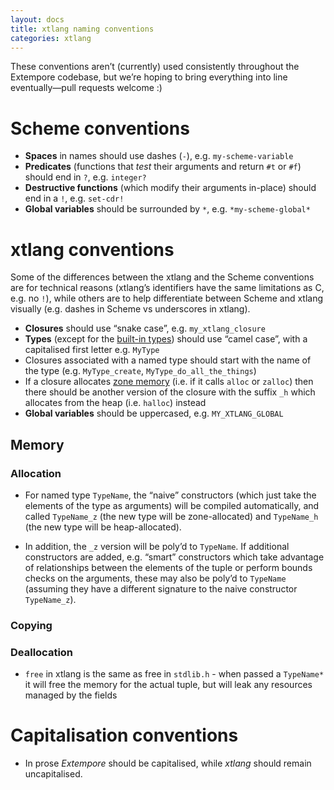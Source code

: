 ```yaml
---
layout: docs
title: xtlang naming conventions
categories: xtlang
---
```


These conventions aren’t (currently) used consistently throughout the
Extempore codebase, but we’re hoping to bring everything into line
eventually—pull requests welcome :)

# Scheme conventions

-   **Spaces** in names should use dashes (`-`), e.g.
    `my-scheme-variable`
-   **Predicates** (functions that *test* their arguments and return
    `#t` or `#f`) should end in `?`, e.g. `integer?`
-   **Destructive functions** (which modify their arguments in-place)
    should end in a `!`, e.g. `set-cdr!`
-   **Global variables** should be surrounded by `*`, e.g.
    `*my-scheme-global*`

# xtlang conventions

Some of the differences between the xtlang and the Scheme conventions
are for technical reasons (xtlang’s identifiers have the same
limitations as C, e.g. no `!`), while others are to help differentiate
between Scheme and xtlang visually (e.g. dashes in Scheme vs underscores
in xtlang).

-   **Closures** should use “snake case”, e.g. `my_xtlang_closure`
-   **Types** (except for the [built-in
    types](2012-08-09-xtlang-type-reference.org)) should use “camel
    case”, with a capitalised first letter e.g. `MyType`
-   Closures associated with a named type should start with the name of
    the type (e.g. `MyType_create`, `MyType_do_all_the_things`)
-   If a closure allocates [zone
    memory](2012-08-17-memory-management-in-extempore.org) (i.e. if it
    calls `alloc` or `zalloc`) then there should be another version of
    the closure with the suffix `_h` which allocates from the heap (i.e.
    `halloc`) instead
-   **Global variables** should be uppercased, e.g. `MY_XTLANG_GLOBAL`

## Memory

### Allocation

-   For named type `TypeName`, the “naive” constructors (which just take
    the elements of the type as arguments) will be compiled
    automatically, and called `TypeName_z` (the new type will
    be zone-allocated) and `TypeName_h` (the new type will
    be heap-allocated).

<!-- -->

-   In addition, the `_z` version will be poly’d to `TypeName`. If
    additional constructors are added, e.g. “smart” constructors which
    take advantage of relationships between the elements of the tuple or
    perform bounds checks on the arguments, these may also be poly’d to
    `TypeName` (assuming they have a different signature to the naive
    constructor `TypeName_z`).

### Copying

### Deallocation

-   `free` in xtlang is the same as free in `stdlib.h` - when passed a
    `TypeName*` it will free the memory for the actual tuple, but will
    leak any resources managed by the fields

# Capitalisation conventions

-   In prose *Extempore* should be capitalised, while *xtlang* should
    remain uncapitalised.


